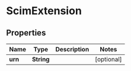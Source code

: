

# ScimExtension


## Properties

| Name | Type | Description | Notes |
|------------ | ------------- | ------------- | -------------|
|**urn** | **String** |  |  [optional] |



